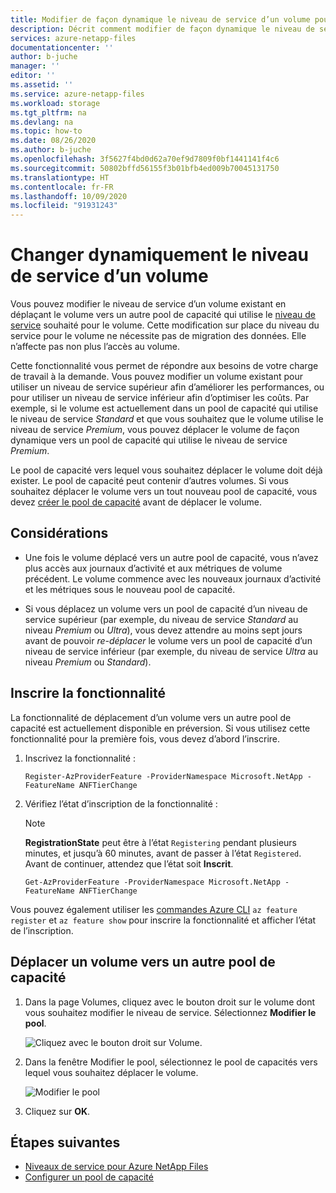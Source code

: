 ```yaml
---
title: Modifier de façon dynamique le niveau de service d’un volume pour Azure NetApp Files | Microsoft Docs
description: Décrit comment modifier de façon dynamique le niveau de service d’un volume.
services: azure-netapp-files
documentationcenter: ''
author: b-juche
manager: ''
editor: ''
ms.assetid: ''
ms.service: azure-netapp-files
ms.workload: storage
ms.tgt_pltfrm: na
ms.devlang: na
ms.topic: how-to
ms.date: 08/26/2020
ms.author: b-juche
ms.openlocfilehash: 3f5627f4bd0d62a70ef9d7809f0bf1441141f4c6
ms.sourcegitcommit: 50802bffd56155f3b01bfb4ed009b70045131750
ms.translationtype: HT
ms.contentlocale: fr-FR
ms.lasthandoff: 10/09/2020
ms.locfileid: "91931243"
---
```

# <a name="dynamically-change-the-service-level-of-a-volume"></a>Changer dynamiquement le niveau de service d’un volume

Vous pouvez modifier le niveau de service d’un volume existant en déplaçant le volume vers un autre pool de capacité qui utilise le [niveau de service](azure-netapp-files-service-levels.md) souhaité pour le volume. Cette modification sur place du niveau du service pour le volume ne nécessite pas de migration des données. Elle n’affecte pas non plus l’accès au volume.  

Cette fonctionnalité vous permet de répondre aux besoins de votre charge de travail à la demande.  Vous pouvez modifier un volume existant pour utiliser un niveau de service supérieur afin d’améliorer les performances, ou pour utiliser un niveau de service inférieur afin d’optimiser les coûts. Par exemple, si le volume est actuellement dans un pool de capacité qui utilise le niveau de service *Standard* et que vous souhaitez que le volume utilise le niveau de service *Premium*, vous pouvez déplacer le volume de façon dynamique vers un pool de capacité qui utilise le niveau de service *Premium*.  

Le pool de capacité vers lequel vous souhaitez déplacer le volume doit déjà exister. Le pool de capacité peut contenir d’autres volumes.  Si vous souhaitez déplacer le volume vers un tout nouveau pool de capacité, vous devez [créer le pool de capacité](azure-netapp-files-set-up-capacity-pool.md) avant de déplacer le volume.  

## <a name="considerations"></a>Considérations

* Une fois le volume déplacé vers un autre pool de capacité, vous n’avez plus accès aux journaux d’activité et aux métriques de volume précédent. Le volume commence avec les nouveaux journaux d’activité et les métriques sous le nouveau pool de capacité.

* Si vous déplacez un volume vers un pool de capacité d’un niveau de service supérieur (par exemple, du niveau de service *Standard* au niveau *Premium* ou *Ultra*), vous devez attendre au moins sept jours avant de pouvoir *re-déplacer* le volume vers un pool de capacité d’un niveau de service inférieur (par exemple, du niveau de service *Ultra* au niveau *Premium* ou *Standard*).  

## <a name="register-the-feature"></a>Inscrire la fonctionnalité

La fonctionnalité de déplacement d’un volume vers un autre pool de capacité est actuellement disponible en préversion. Si vous utilisez cette fonctionnalité pour la première fois, vous devez d’abord l’inscrire.

1. Inscrivez la fonctionnalité : 

    ```azurepowershell-interactive
    Register-AzProviderFeature -ProviderNamespace Microsoft.NetApp -FeatureName ANFTierChange
    ```

2. Vérifiez l’état d’inscription de la fonctionnalité : 

    > [!NOTE]
    > **RegistrationState** peut être à l’état `Registering` pendant plusieurs minutes, et jusqu’à 60 minutes, avant de passer à l’état `Registered`. Avant de continuer, attendez que l’état soit **Inscrit**.

    ```azurepowershell-interactive
    Get-AzProviderFeature -ProviderNamespace Microsoft.NetApp -FeatureName ANFTierChange
    ```
Vous pouvez également utiliser les [commandes Azure CLI](/cli/azure/feature?preserve-view=true&view=azure-cli-latest) `az feature register` et `az feature show` pour inscrire la fonctionnalité et afficher l’état de l’inscription. 

## <a name="move-a-volume-to-another-capacity-pool"></a>Déplacer un volume vers un autre pool de capacité

1.  Dans la page Volumes, cliquez avec le bouton droit sur le volume dont vous souhaitez modifier le niveau de service. Sélectionnez **Modifier le pool**.

    ![Cliquez avec le bouton droit sur Volume.](../media/azure-netapp-files/right-click-volume.png)

2. Dans la fenêtre Modifier le pool, sélectionnez le pool de capacités vers lequel vous souhaitez déplacer le volume. 

    ![Modifier le pool](../media/azure-netapp-files/change-pool.png)

3.  Cliquez sur **OK**.


## <a name="next-steps"></a>Étapes suivantes  

* [Niveaux de service pour Azure NetApp Files](azure-netapp-files-service-levels.md)
* [Configurer un pool de capacité](azure-netapp-files-set-up-capacity-pool.md)